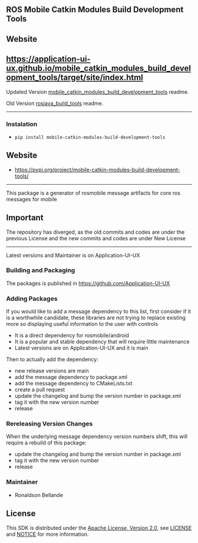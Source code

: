 ## ROS Mobile Catkin Modules Build Development Tools

Website
--------------------------------------------------------------------------------------------------------
https://application-ui-ux.github.io/mobile_catkin_modules_build_development_tools/target/site/index.html
--------------------------------------------------------------------------------------------------------

Updated Version [mobile_catkin_modules_build_development_tools](https://github.com/Application-UI-UX/mobile_catkin_modules_build_development_tools) readme.

Old Version [rosjava_build_tools](https://github.com/rosjava/rosjava_build_tools) readme.


--------------------------------------------------------------------------------------------------------
### Instalation
- `pip install mobile-catkin-modules-build-development-tools `

## Website
- https://pypi.org/project/mobile-catkin-modules-build-development-tools/
--------------------------------------------------------------------------------------------------------


This package is a generator of rosmobile message artifacts for core ros messages for mobile

## Important
The repository has diverged, as the old commits and codes are under the previous License and
the new commits and codes are under New License

--------------------------------------------------------------------------------------------------------
Latest versions and Maintainer is on Application-UI-UX

### Building and Packaging
The packages is published in https://github.com/Application-UI-UX

### Adding Packages

If you would like to add a message dependency to this list, first consider if it is a worthwhile candidate, these libraries 
are not trying  to replace existing more so displaying useful information to the user with controls

* It is a direct dependency for rosmobile/android
* It is a popular and stable dependency that will require little maintenance
* Latest versions are on Application-UI-UX and it is main

Then to actually add the dependency:

* new release versions are main
* add the message dependency to package.xml
* add the message dependency to CMakeLists.txt
* create a pull request
* update the changelog and bump the version number in package.xml
* tag it with the new version number
* release

### Rereleasing Version Changes

When the underlying message dependency version numbers shift, this will
require a rebuild of this package:

* update the changelog and bump the version number in package.xml
* tag it with the new version number
* release

### Maintainer
* Ronaldson Bellande

## License
This SDK is distributed under the [Apache License, Version 2.0](https://www.apache.org/licenses/LICENSE-2.0), see [LICENSE](https://github.com/Application-UI-UX/mobile_catkin_modules_build_development_tools/blob/master/LICENSE) and [NOTICE](https://github.com/Application-UI-UX/mobile_catkin_modules_build_development_tools/blob/master/LICENSE) for more information.
